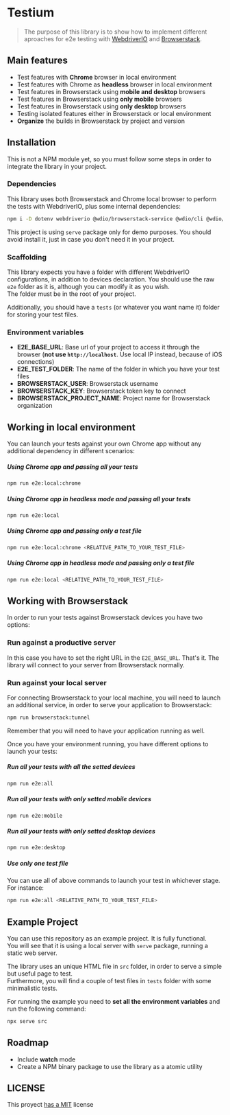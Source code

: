 # Testium

> The purpose of this library is to show how to implement different aproaches for e2e testing with [WebdriverIO](https://webdriver.io/) and [Browserstack](http://browserstack.com).

## Main features

- Test features with **Chrome** browser in local environment
- Test features with Chrome as **headless** browser in local environment
- Test features in Browserstack using **mobile and desktop** browsers
- Test features in Browserstack using **only mobile** browsers
- Test features in Browserstack using **only desktop** browsers
- Testing isolated features either in Browserstack or local environment
- **Organize** the builds in Browserstack by project and version

## Installation

This is not a NPM module yet, so you must follow some steps in order to integrate the library in your project.  

### Dependencies

This library uses both Browserstack and Chrome local browser to perform the tests with WebdriverIO, plus some internal dependencies:

```bash
npm i -D dotenv webdriverio @wdio/browserstack-service @wdio/cli @wdio/local-runner @wdio/mocha-framework @wdio/selenium-standalone-service @wdio/spec-reporter browserstack-local chromedriver wdio-chromedriver-service wdio-reportportal-reporter
```

This project is using `serve` package only for demo purposes. You should avoid install it, just in case you don't need it in your project.

### Scaffolding

This library expects you have a folder with different WebdriverIO configurations, in addition to devices declaration. You should use the raw `e2e` folder as it is, although you can modify it as you wish.  
The folder must be in the root of your project.

Additionally, you should have a `tests` (or whatever you want name it) folder for storing your test files.

### Environment variables

- **E2E_BASE_URL**: Base url of your project to access it through the browser (**not use `http://localhost`**. Use local IP instead, because of iOS connections)
- **E2E_TEST_FOLDER**: The name of the folder in which you have your test files
- **BROWSERSTACK_USER**: Browserstack username
- **BROWSERSTACK_KEY**: Browserstack token key to connect
- **BROWSERSTACK_PROJECT_NAME**: Project name for Browserstack organization

## Working in local environment

You can launch your tests against your own Chrome app without any additional dependency in different scenarios:

##### Using Chrome app and passing all your tests

```bash
npm run e2e:local:chrome
```

##### Using Chrome app in headless mode and passing all your tests

```bash
npm run e2e:local
```

##### Using Chrome app and passing only a test file

```bash
npm run e2e:local:chrome <RELATIVE_PATH_TO_YOUR_TEST_FILE>
```

##### Using Chrome app in headless mode and passing only a test file

```bash
npm run e2e:local <RELATIVE_PATH_TO_YOUR_TEST_FILE>
```

## Working with Browserstack

In order to run your tests against Browserstack devices you have two options:

### Run against a productive server

In this case you have to set the right URL in the `E2E_BASE_URL`. That's it. The library will connect to your server from Browserstack normally.

### Run against your local server

For connecting Browserstack to your local machine, you will need to launch an additional service, in order to serve your application to Browserstack:

```bash
npm run browserstack:tunnel
```
Remember that you will need to have your application running as well.

Once you have your environment running, you have different options to launch your tests:

##### Run all your tests with all the setted devices

```bash
npm run e2e:all
```

##### Run all your tests with only setted mobile devices

```bash
npm run e2e:mobile
```

##### Run all your tests with only setted desktop devices

```bash
npm run e2e:desktop
```

##### Use only one test file

You can use all of above commands to launch your test in whichever stage. For instance:

```bash
npm run e2e:all <RELATIVE_PATH_TO_YOUR_TEST_FILE>
```

## Example Project

You can use this repository as an example project. It is fully functional.  
You will see that it is using a local server with `serve` package, running a static web server.

The library uses an unique HTML file in `src` folder, in order to serve a simple but useful page to test.  
Furthermore, you will find a couple of test files in `tests` folder with some minimalistic tests.

For running the example you need to **set all the environment variables** and run the following command:

```bash
npx serve src
```

## Roadmap

- Include **watch** mode
- Create a NPM binary package to use the library as a atomic utility

## LICENSE

This proyect [has a MIT](./LICENSE.md) license